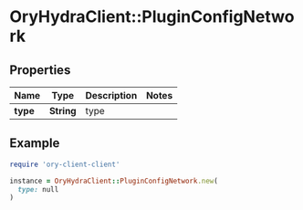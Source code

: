 # OryHydraClient::PluginConfigNetwork

## Properties

| Name | Type | Description | Notes |
| ---- | ---- | ----------- | ----- |
| **type** | **String** | type |  |

## Example

```ruby
require 'ory-client-client'

instance = OryHydraClient::PluginConfigNetwork.new(
  type: null
)
```

